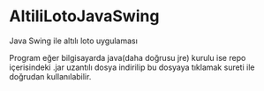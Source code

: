 # AltiliLotoJavaSwing
Java Swing ile altılı loto uygulaması

Program eğer bilgisayarda java(daha doğrusu jre) kurulu ise repo içerisindeki 
.jar uzantılı dosya indirilip bu dosyaya tıklamak sureti ile doğrudan kullanılabilir.
